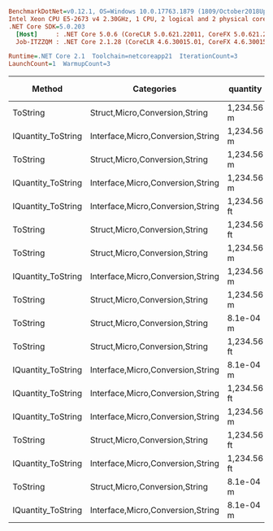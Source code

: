 ``` ini

BenchmarkDotNet=v0.12.1, OS=Windows 10.0.17763.1879 (1809/October2018Update/Redstone5)
Intel Xeon CPU E5-2673 v4 2.30GHz, 1 CPU, 2 logical and 2 physical cores
.NET Core SDK=5.0.203
  [Host]     : .NET Core 5.0.6 (CoreCLR 5.0.621.22011, CoreFX 5.0.621.22011), X64 RyuJIT
  Job-ITZZQM : .NET Core 2.1.28 (CoreCLR 4.6.30015.01, CoreFX 4.6.30015.01), X64 RyuJIT

Runtime=.NET Core 2.1  Toolchain=netcoreapp21  IterationCount=3  
LaunchCount=1  WarmupCount=3  

```
|             Method |                        Categories |    quantity | format | culture |       Mean |       Error |   StdDev |   StdErr |        Min |        Max |     Median |  Gen 0 | Gen 1 | Gen 2 | Allocated |
|------------------- |---------------------------------- |------------ |------- |-------- |-----------:|------------:|---------:|---------:|-----------:|-----------:|-----------:|-------:|------:|------:|----------:|
|           ToString |    Struct,Micro,Conversion,String |  1,234.56 m |      v |         |   457.5 ns |    97.62 ns |  5.35 ns |  3.09 ns |   451.6 ns |   462.0 ns |   458.9 ns | 0.0286 |     - |     - |     192 B |
| IQuantity_ToString | Interface,Micro,Conversion,String |  1,234.56 m |      v |         |   461.6 ns |   123.28 ns |  6.76 ns |  3.90 ns |   454.5 ns |   468.0 ns |   462.3 ns | 0.0286 |     - |     - |     192 B |
|           ToString |    Struct,Micro,Conversion,String |  1,234.56 m |      a |         |   819.0 ns |   516.36 ns | 28.30 ns | 16.34 ns |   793.1 ns |   849.2 ns |   814.6 ns | 0.0992 |     - |     - |     648 B |
| IQuantity_ToString | Interface,Micro,Conversion,String |  1,234.56 m |      a |         |   832.4 ns |   123.33 ns |  6.76 ns |  3.90 ns |   827.0 ns |   840.0 ns |   830.3 ns | 0.0992 |     - |     - |     648 B |
| IQuantity_ToString | Interface,Micro,Conversion,String | 1,234.56 ft |     a2 |         | 1,126.5 ns |    99.23 ns |  5.44 ns |  3.14 ns | 1,120.7 ns | 1,131.5 ns | 1,127.3 ns | 0.1068 |     - |     - |     712 B |
|           ToString |    Struct,Micro,Conversion,String | 1,234.56 ft |     a2 |         | 1,156.7 ns |   816.95 ns | 44.78 ns | 25.85 ns | 1,112.1 ns | 1,201.7 ns | 1,156.4 ns | 0.1068 |     - |     - |     712 B |
|           ToString |    Struct,Micro,Conversion,String |  1,234.56 m |     f2 |         | 1,545.7 ns |   477.80 ns | 26.19 ns | 15.12 ns | 1,524.3 ns | 1,574.9 ns | 1,537.8 ns | 0.1144 |     - |     - |     768 B |
| IQuantity_ToString | Interface,Micro,Conversion,String |  1,234.56 m |     f2 |         | 1,593.5 ns |   618.18 ns | 33.88 ns | 19.56 ns | 1,573.2 ns | 1,632.6 ns | 1,574.6 ns | 0.1144 |     - |     - |     768 B |
|           ToString |    Struct,Micro,Conversion,String |  1,234.56 m |      ? |         | 2,179.0 ns |   656.50 ns | 35.98 ns | 20.78 ns | 2,137.4 ns | 2,200.5 ns | 2,199.0 ns | 0.1411 |     - |     - |     968 B |
|           ToString |    Struct,Micro,Conversion,String |   8.1e-04 m |      ? |         | 2,201.0 ns | 1,114.13 ns | 61.07 ns | 35.26 ns | 2,155.1 ns | 2,270.3 ns | 2,177.6 ns | 0.1411 |     - |     - |     976 B |
|           ToString |    Struct,Micro,Conversion,String | 1,234.56 ft |      ? |   ru-RU | 2,210.5 ns | 1,080.73 ns | 59.24 ns | 34.20 ns | 2,150.1 ns | 2,268.5 ns | 2,213.0 ns | 0.1411 |     - |     - |     976 B |
| IQuantity_ToString | Interface,Micro,Conversion,String |   8.1e-04 m |      ? |         | 2,224.4 ns |   268.77 ns | 14.73 ns |  8.51 ns | 2,207.4 ns | 2,233.5 ns | 2,232.2 ns | 0.1411 |     - |     - |     976 B |
| IQuantity_ToString | Interface,Micro,Conversion,String | 1,234.56 ft |      ? |   ru-RU | 2,250.6 ns |   710.48 ns | 38.94 ns | 22.48 ns | 2,206.2 ns | 2,279.0 ns | 2,266.6 ns | 0.1411 |     - |     - |     976 B |
| IQuantity_ToString | Interface,Micro,Conversion,String |  1,234.56 m |      ? |         | 2,299.5 ns | 1,243.43 ns | 68.16 ns | 39.35 ns | 2,241.1 ns | 2,374.4 ns | 2,282.8 ns | 0.1411 |     - |     - |     968 B |
|           ToString |    Struct,Micro,Conversion,String | 1,234.56 ft |      ? |         | 2,325.3 ns |   859.75 ns | 47.13 ns | 27.21 ns | 2,295.9 ns | 2,379.6 ns | 2,300.4 ns | 0.1411 |     - |     - |     984 B |
| IQuantity_ToString | Interface,Micro,Conversion,String | 1,234.56 ft |      ? |         | 2,339.6 ns |   482.52 ns | 26.45 ns | 15.27 ns | 2,312.2 ns | 2,365.0 ns | 2,341.7 ns | 0.1411 |     - |     - |     984 B |
|           ToString |    Struct,Micro,Conversion,String |   8.1e-04 m |     s4 |         | 2,395.5 ns |   400.59 ns | 21.96 ns | 12.68 ns | 2,375.6 ns | 2,419.1 ns | 2,392.0 ns | 0.1488 |     - |     - |    1024 B |
| IQuantity_ToString | Interface,Micro,Conversion,String |   8.1e-04 m |     s4 |         | 2,544.7 ns |   306.37 ns | 16.79 ns |  9.70 ns | 2,534.8 ns | 2,564.1 ns | 2,535.2 ns | 0.1488 |     - |     - |    1024 B |
